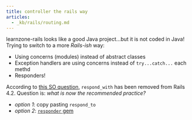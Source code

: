 ```yaml
---
title: controller the rails way
articles:
  - _kb/rails/routing.md
---
```


learnzone-rails looks like a good Java project...but it is not coded in Java! Trying
to switch to a more _Rails-ish_ way:

- Using concerns (modules) instead of abstract classes
- Exception handlers are using concerns instead of `try...catch...` each methd
- Responders!

According to [this SO question](https://stackoverflow.com/questions/25998437/why-is-respond-with-being-removed-from-rails-4-2-into-its-own-gem),
`respond_with` has been removed from Rails 4.2. Question is: _what is now the recommended practice?_

- _option 1_: copy pasting `respond_to`
- _option 2_: [`responder` gem](https://github.com/plataformatec/responders)
